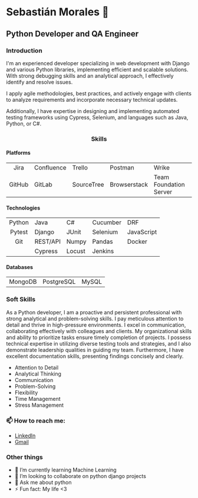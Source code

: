 # Sebastián Morales :dragon:
## Python Developer and QA Engineer
### Introduction
I'm an experienced developer specializing in web development with Django and various Python libraries, implementing efficient and scalable solutions. With strong debugging skills and an analytical approach, I effectively identify and resolve issues.

I apply agile methodologies, best practices, and actively engage with clients to analyze requirements and incorporate necessary technical updates.

Additionally, I have expertise in designing and implementing automated testing frameworks using Cypress, Selenium, and languages such as Java, Python, or C#.
<div style="text-align: center;">
<h3> Skills </h3>
</div>
<h4> Platforms </h4>


|  	            |            	|            	|              	|                        	|
|:---------:	|------------	|------------	|--------------	|------------------------	|
|    Jira   	| Confluence 	|   Trello   	|    Postman   	|          Wrike         	|
|   GitHub  	|   GitLab   	| SourceTree 	| Browserstack 	| Team Foundation Server 	|


#### Technologies

|           |               |           |              	|               |
|:-----:    |------------   |---------  |--------------	|--------------	|
|   Python  |   Java        |   C#      |   Cucumber    |   DRF         |
|   Pytest  |   Django      |   JUnit   |   Selenium  	|   JavaScript  |
|   Git     |   REST/API    |   Numpy   |   Pandas 	    |   Docker      |
|           |   Cypress     |   Locust  |   Jenkins 	|               |


#### Databases

|           |               |           |
|:-----:    |------------   |---------  |
|   MongoDB |   PostgreSQL  |   MySQL   |


### Soft Skills
As a Python developer, I am a proactive and persistent professional with strong analytical and problem-solving
skills. I pay meticulous attention to detail and thrive in high-pressure environments. I excel in communication,
collaborating effectively with colleagues and clients. My organizational skills and ability to prioritize tasks ensure
timely completion of projects. I possess technical expertise in utilizing diverse testing tools and strategies, and I
also demonstrate leadership qualities in guiding my team. Furthermore, I have excellent documentation skills,
presenting findings concisely and clearly.

- Attention to Detail 
- Analytical Thinking 
- Communication 
- Problem-Solving 
- Flexibility
- Time Management 
- Stress Management

### 📫 How to reach me:
- [LinkedIn](https://www.linkedin.com/in/sebasti%C3%A1n-morales-delgado-33902b1a1/)
- [Gmail](mailto:sebasmoralesd@gmail.com)

### Other things
- 🌱 I’m currently learning Machine Learning
- 👯 I’m looking to collaborate on python django projects
- 💬 Ask me about python
- ⚡ Fun fact: My life <3
